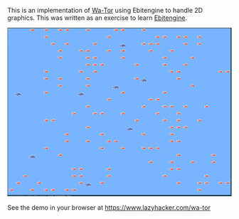 This is an implementation of [Wa-Tor](https://en.wikipedia.org/wiki/Wa-Tor)
using Ebitengine to handle 2D graphics.  This was written as an exercise to
learn [Ebitengine](https://ebitengine.org).

![wator](wa-tor.png)

See the demo in your browser at https://www.lazyhacker.com/wa-tor
